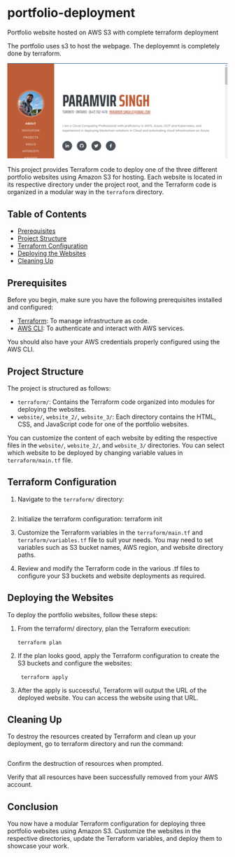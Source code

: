 # portfolio-deployment
Portfolio website hosted on AWS S3 with complete terraform deployment

The portfolio uses s3 to host the webpage. The deployemnt is completely done by terraform.

![Alt text](image.png)

This project provides Terraform code to deploy one of the three different portfolio websites using Amazon S3 for hosting. Each website is located in its respective directory under the project root, and the Terraform code is organized in a modular way in the `terraform` directory.

## Table of Contents

- [Prerequisites](#prerequisites)
- [Project Structure](#project-structure)
- [Terraform Configuration](#terraform-configuration)
- [Deploying the Websites](#deploying-the-websites)
- [Cleaning Up](#cleaning-up)

## Prerequisites

Before you begin, make sure you have the following prerequisites installed and configured:

- [Terraform](https://www.terraform.io/downloads.html): To manage infrastructure as code.
- [AWS CLI](https://aws.amazon.com/cli/): To authenticate and interact with AWS services.

You should also have your AWS credentials properly configured using the AWS CLI.

## Project Structure

The project is structured as follows:

- `terraform/`: Contains the Terraform code organized into modules for deploying the websites.
- `website/`, `website_2/`, `website_3/`: Each directory contains the HTML, CSS, and JavaScript code for one of the portfolio websites.

You can customize the content of each website by editing the respective files in the `website/`, `website_2/`, and `website_3/` directories.
You can select which website to be deployed by changing variable values in `terraform/main.tf` file.

## Terraform Configuration

1. Navigate to the `terraform/` directory:

    ```cd terraform

2. Initialize the terraform  configuration:
    terraform init

3. Customize the Terraform variables in the `terraform/main.tf` and `terraform/variables.tf`  file to suit your needs. You may need to set variables such as S3 bucket names, AWS region, and website directory paths.

4. Review and modify the Terraform code in the various .tf files to configure your S3 buckets and website deployments as required.

## Deploying the Websites

To deploy the portfolio websites, follow these steps:

1. From the terraform/ directory, plan the Terraform execution:

    ```terraform plan```

2. If the plan looks good, apply the Terraform configuration to create the S3 buckets and configure the websites:

   ``` terraform apply```

3. After the apply is successful, Terraform will output the URL of the deployed website. You can access the website using that URL.

## Cleaning Up
To destroy the resources created by Terraform and clean up your deployment, go to terraform directory and run the command:

```terraform destroy
```
Confirm the destruction of resources when prompted.

Verify that all resources have been successfully removed from your AWS account.

## Conclusion
You now have a modular Terraform configuration for deploying three portfolio websites using Amazon S3. Customize the websites in the respective directories, update the Terraform variables, and deploy them to showcase your work.





